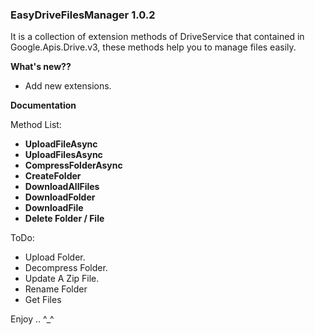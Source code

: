 ### **EasyDriveFilesManager 1.0.2**

It is a collection of extension methods of DriveService that contained in Google.Apis.Drive.v3, these methods help you to manage files easily.

**What's new??** 
- Add new extensions.

**Documentation** 

Method List:

- **UploadFileAsync**
- **UploadFilesAsync**
- **CompressFolderAsync**
- **CreateFolder**
- **DownloadAllFiles**
- **DownloadFolder**
- **DownloadFile**
- **Delete Folder / File**

ToDo:
- Upload Folder.
- Decompress Folder.
- Update A Zip File.
- Rename Folder
- Get Files

Enjoy .. ^_^
